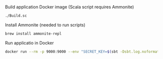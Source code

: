 Build application Docker image (Scala script requires Ammonite)
```sh
./Build.sc
```

Install Ammonite (needed to run scripts)
```sh
brew install ammonite-repl
```

Run applicatio in Docker
```sh
docker run --rm -p 9000:9000 --env "SECRET_KEY=$(sbt -Dsbt.log.noformat=true 'set showSuccess:=false' playGenerateSecret | tail -n 2 | head -n 1 | cut -d ' ' -f 5-)" web-app-bin
```
